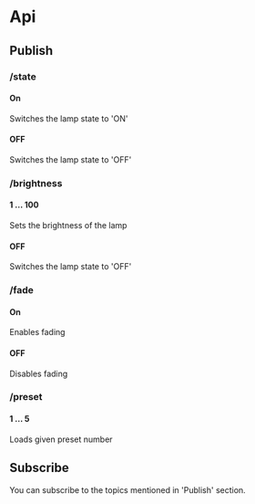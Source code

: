 # Api

## Publish

### /state

#### On

Switches the lamp state to 'ON'

#### OFF

Switches the lamp state to 'OFF'

### /brightness

#### 1 ... 100

Sets the brightness of the lamp

#### OFF

Switches the lamp state to 'OFF'

### /fade

#### On

Enables fading

#### OFF

Disables fading

### /preset

#### 1 ... 5

Loads given preset number

## Subscribe

You can subscribe to the topics mentioned in 'Publish' section.
